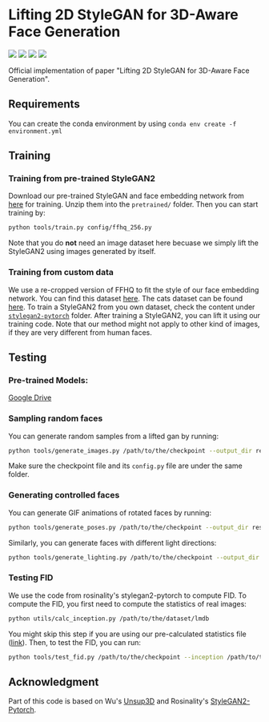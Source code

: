 # Lifting 2D StyleGAN for 3D-Aware Face Generation

<a href="https://arxiv.org/abs/2011.13126"><img src="https://img.shields.io/badge/arXiv-2011.13126-b31b1b.svg"></a>
<a href="https://opensource.org/licenses/MIT"><img src="https://img.shields.io/badge/License-MIT-yellow.svg"></a>
<a href="https://pytorch3d.org/"><img src="https://img.shields.io/badge/Pytorch-1.5.1-44bb44.svg"></a>
<a href="https://pytorch3d.org/"><img src="https://img.shields.io/badge/Pytorch3D-0.2.5-33aa33.svg"></a>

Official implementation of paper "Lifting 2D StyleGAN for 3D-Aware Face Generation".

## Requirements
You can create the conda environment by using `conda env create -f environment.yml`

## Training
### Training from pre-trained StyleGAN2
Download our pre-trained StyleGAN and face embedding network from [here](https://drive.google.com/file/d/1qVoWu_fps17iTzYptwuN3ptgYeCpIl2e/view?usp=sharing) for training. Unzip them into the `pretrained/` folder. Then you can start training by:
```sh
python tools/train.py config/ffhq_256.py
```
Note that you do **not** need an image dataset here becuase we simply lift the StyleGAN2 using images generated by itself.

### Training from custom data
We use a re-cropped version of FFHQ to fit the style of our face embedding network. You can find this dataset [here](https://drive.google.com/file/d/1pLHzbZS52XGyejubv5tT0CqhpsocaYuD/view?usp=sharing). The cats dataset can be found [here](https://drive.google.com/file/d/1soEXvvLV0uhasg9GlVhH5YW_9FsAmb3d/view?usp=sharing).
To train a StyleGAN2 from you own dataset, check the content under [`stylegan2-pytorch`](https://github.com/seasonSH/LiftedGAN/tree/main/stylegan2-pytorch) folder. After training a StyleGAN2, you can lift it using our training code. Note that our method might not apply to other kind of images, if they are very different from human faces.

## Testing
### Pre-trained Models: 
[Google Drive](https://drive.google.com/file/d/1-44Eivt7GHINkX6zox89HHttujYWThz2/view?usp=sharing)
### Sampling random faces
You can generate random samples from a lifted gan by running:
```sh
python tools/generate_images.py /path/to/the/checkpoint --output_dir results/
```
Make sure the checkpoint file and its `config.py` file are under the same folder.

### Generating controlled faces
You can generate GIF animations of rotated faces by running:
```sh
python tools/generate_poses.py /path/to/the/checkpoint --output_dir results/ --type yaw
```
Similarly, you can generate faces with different light directions:
```sh
python tools/generate_lighting.py /path/to/the/checkpoint --output_dir results/
```

### Testing FID
We use the code from rosinality's stylegan2-pytorch to compute FID. To compute the FID, you first need to compute the statistics of real images:
```sh
python utils/calc_inception.py /path/to/the/dataset/lmdb
```
You might skip this step if you are using our pre-calculated statistics file ([link](https://drive.google.com/file/d/1qVoWu_fps17iTzYptwuN3ptgYeCpIl2e/view?usp=sharing)). Then, to test the FID, you can run:
```sh
python tools/test_fid.py /path/to/the/checkpoint --inception /path/to/the/inception/file
```

## Acknowledgment
Part of this code is based on Wu's [Unsup3D](https://github.com/elliottwu/unsup3d) and Rosinality's [StyleGAN2-Pytorch](https://github.com/rosinality/stylegan2-pytorch).



